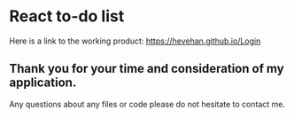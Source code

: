 # React to-do list

Here is a link to the working product: https://hevehan.github.io/Login

## Thank you for your time and consideration of my application.

Any questions about any files or code please do not hesitate to contact me.
